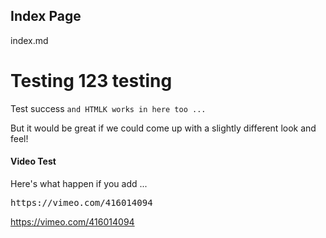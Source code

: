 ## Index Page

index.md

# Testing 123 testing

Test success
<code>and HTMLK works in here too ...</code>

But it would be great if we could come up with a slightly different look and feel!

#### Video Test

Here's what happen if you add ...
<pre>https://vimeo.com/416014094</pre>

https://vimeo.com/416014094
